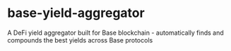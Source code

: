# base-yield-aggregator
A DeFi yield aggregator built for Base blockchain - automatically finds and compounds the best yields across Base protocols
